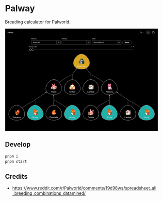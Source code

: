 # Palway

Breading calculator for Palworld.

![screenshot](./meta/screenshot-1.jpg)

## Develop

```sh
pnpm i
pnpm start
```

## Credits

- https://www.reddit.com/r/Palworld/comments/19d98ws/spreadsheet_all_breeding_combinations_datamined/
